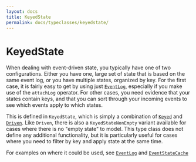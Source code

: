 ```yaml
---
layout: docs
title: KeyedState
permalink: docs/typeclasses/keyedstate/
---
```

# KeyedState
When dealing with event-driven state, you typically have one of two configurations.
Either you have one, large set of state that is based on the same event log, or you have multiple states, organized by key.
For the first case, it is fairly easy to get by using just [`EventLog`](../eventlog/), especially if you make use of the `attachLog` operator.
For other cases, you need evidence that your states contain keys, and that you can sort through your incoming events to see which events apply to which states.

This is defined in `KeyedState`, which is simply a combination of [`Keyed`](keyed/) and [`Driven`](driven/).
Like `Driven`, there is also a `KeyedStateNonEmpty` variant available for cases where there is no "empty state" to model.
This type class does not define any additional functionality, but it is particularly useful for cases where you need to filter by key and apply state at the same time.

For examples on where it could be used, see [`EventLog`](../eventlog/) and [`EventStateCache`](../eventstatecache/)
